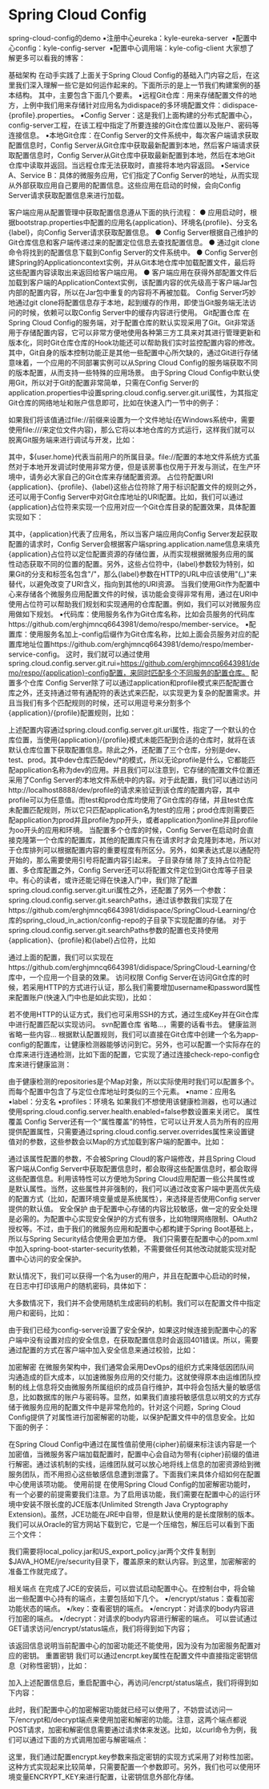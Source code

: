 # Spring Cloud Config
spring-cloud-config的demo
  ▪️注册中心eureka：kyle-eureka-server
  ▪️配置中心config：kyle-config-server
  ▪️配置中心调用端：kyle-cofig-client
 大家想了解更多可以看我的博客：
 
基础架构
在动手实践了上面关于Spring Cloud Config的基础入门内容之后，在这里我们深入理解一些它是如何运作起来的。下面所示的是上一节我们构建案例的基本结构。
其中，主要包含下面几个要素。
▪️远程Git仓库：用来存储配置文件的地方，上例中我们用来存储针对应用名为didispace的多环境配置文件：didispace-{profile}.properties。
▪️Config Server：这是我们上面构建的分布式配置中心，config-server工程，在该工程中指定了所要连接的Git仓库位置以及账户、密码等连接信息。
▪️本地Git仓库：在Config Server的文件系统中，每次客户端请求获取配置信息时，Config Server从Git仓库中获取最新配置到本地，然后客户端请求获取配置信息时，Config Server从Git仓库中获取最新配置到本地，然后在本地Git仓库中读取并返回。当远程仓库无法获取时，直接将本地内容返回。
▪️Service A、Service B：具体的微服务应用，它们指定了Config Server的地址，从而实现从外部获取应用自己要用的配置信息。这些应用在启动的时候，会向Config Server请求获取配置信息来进行加载。


客户端应用从配置管理中获取配置信息遵从下面的执行流程：
  ● 应用启动时，根据bootstrap.properties中配置的应用名{application}、环境名{profile}、分支名{label}，向Config Server请求获取配置信息。
  ● Config Server根据自己维护的Git仓库信息和客户端传递过来的配置定位信息去查找配置信息。
  ● 通过git clone命令将找到的配置信息下载到Config Server的文件系统中。
  ● Config Server创建Spring的Applicationcontext实例，并从Git本地仓库中加载配置文件，最后将这些配置内容读取出来返回给客户端应用。
  ● 客户端应用在获得外部配置文件后加载到客户端的ApplicationContext实例，该配置内容的优先级高于客户端Jar包内部的配置内容，所以在Jar包中重复的内容将不再被加载。
Config Server巧妙地通过git clone将配置信息存于本地，起到缓存的作用，即使当Git服务端无法访问的时候，依赖可以取Config Server中的缓存内容进行使用。
Git配置仓库
 在Spring Cloud Config的服务端，对于配置仓库的默认实现采用了Git。Git非常适用于存储配置内容，它可以非常方便地使用各种第三方工具来对其进行管理更新和版本化，同时Git仓库仓库的Hook功能还可以帮助我们实时监控配置内容的修改。其中，Git自身的版本控制功能正是其他一些配置中心所欠缺的，通过Git进行存储意味着，一个应用的不同部署实例可以从Spring Cloud Config的服务端获取不同的版本配置，从而支持一些特殊的应用场景。
由于Spring Cloud Config中默认使用Git，所以对于Git的配置非常简单，只需在Config Server的application.properties中设置spring.cloud.config.server.git.uri属性，为其指定Git仓库的网络地址和账户信息即可，比如在快速入门一节中的例子：

如果我们将该值通过file://前缀来设置为一个文件地址(在Windows系统中，需要使用file:///来定位文件内容)，那么它将以本地仓库的方式运行，这样我们就可以脱离Git服务端来进行调试与开发，比如：

其中，${user.home}代表当前用户的所属目录。file://配置的本地文件系统方式虽然对于本地开发调试时使用非常方便，但是该房事也仅用于开发与测试，在生产环境中，请务必大家自己的Git仓库来存储配置资源。
占位符配置URI
{application}、{profile}、{label}这些占位符除了用于标识配置文件的规则之外，还可以用于Config Server中对Git仓库地址的URI配置。比如，我们可以通过{application}占位符来实现一个应用对应一个Git仓库目录的配置效果，具体配置实现如下：

其中，{application}代表了应用名，所以当客户端应用向Config Server发起获取配置的请求时，Config Server会根据客户端spring.application.name信息来填充{application}占位符以定位配置资源的存储位置，从而实现根据微服务应用的属性动态获取不同的位置的配置。另外，这些占位符中，{label}参数较为特别，如果Git的分支和标签名包含"/"，那么{label}参数在HTTP的URL中应该使用"(_)"来替代，以避免改变了URI含义，指向到其他的URI资源。
当我们使用Git作为配置中心来存储各个微服务应用配置文件的时候，该功能会变得非常有用，通过在URI中使用占位符可以帮助我们规划和实现通用的仓库配置。例如，我们可以对微服务应用做如下规划。
▪️代码库：使用服务名作为Git仓库名称，比如会员服务的代码库https://github.com/erghjmncq6643981/demo/respo/member-service。
▪️配置库：使用服务名加上-config后缀作为Git仓库名称，比如上面会员服务对应的配置库地址位置https://github.com/erghjmncq6643981/demo/respo/member-service-config。
这时，我们就可以通过使用spring.cloud.config.server.git.rui=https://github.com/erghjmncq6643981/demo/respo/{application}-config配置，来同时匹配多个不同服务的配置仓库。
配置多个仓库
Config Server除了可以通过application和profile模式来匹配配置仓库之外，还支持通过带有通配符的表达式来匹配，以实现更为复杂的配置需求。并且当我们有多个匹配规则的时候，还可以用逗号来分割多个{application}/{profile}配置规则，比如：

上述配置内容通过spring.cloud.config.server.git.uri属性，指定了一个默认的仓库位置，当使用{application}/{profile}模式未能匹配到合适的仓库时，就将在该默认仓库位置下获取配置信息。除此之外，还配置了三个仓库，分别是dev、test、prod。其中dev仓库匹配dev/*的模式，所以无论profile是什么，它都能匹配application名称为dev的应用。并且我们可以注意到，它存储的配置文件位置还采用了Config Server的本地文件系统中的内容。对于此配置，我们可以通过访问http://localhost8888/dev/profile的请求来验证到该仓库的配置内容，其中profile可以为任意值。而test和prod仓库均使用了Git仓库的存储，并且test仓库未配置匹配规则，所以它只匹配application名为test的应用；prod仓库则需要匹配application为prod并且profile为pp开头，或者application为online并且profile为oo开头的应用和环境。
当配置多个仓库的时候，Config Server在启动时会直接克隆第一个仓库的配置库，其他的配置库只有在请求时才会克隆到本地，所以对于仓库排列可以根据配置内容的重要程度有所区分。另外，如果表达式是以通配符开始的，那么需要使用引号将配置内容引起来。
子目录存储
除了支持占位符配置、多仓库配置之外，Config Server还可以将配置文件定位到Git仓库等子目录中。有心的读者，或许还能记得在快速入门中，我们除了配置spring.cloud.config.server.git.uri属性之外，还配置了另外一个参数：spring.cloud.config.server.git.searchPaths，通过该参数我们实现了在https://github.com/erghjmncq6643981/didispace/SpringCloud-Learning/仓库的spring_cloud_in_action/config-repo的子目录下实现配置的存储。
对于spring.cloud.config.server.git.searchPaths参数的配置也支持使用{application}、{profile}和{label}占位符，比如

通过上面的配置，我们可以实现在https://github.com/erghjmncq6643981/didispace/SpringCloud-Learning/仓库中，一个应用一个目录的效果。
访问权限
Config Server在访问Git仓库的时候，若采用HTTP的方式进行认证，那么我们需要增加username和password属性来配置账户(快速入门中也是如此实现)，比如：

若不使用HTTP的认证方式，我们也可采用SSH的方式，通过生成Key并在Git仓库中进行配置匹配以实现访问。
svn配置仓库
省略...，需要的话看书去。
健康监测
省略一些内容...
根据默认配置规则，我们可以直接在Git仓库中创建一个名为app-config的配置库，让健康检测器能够访问到它。另外，也可以配置一个实际存在的仓库来进行连通检测，比如下面的配置，它实现了通过连接check-repo-config仓库来进行健康监测：

由于健康检测的repositories是个Map对象，所以实际使用时我们可以配置多个。而每个配置中包含了与定位仓库地址时类似的三个元素。
▪️name：应用名
▪️label：分支名
▪️profiles：环境名
如果我们不想使用该健康检测器，也可以通过使用spring.cloud.config.server.health.enabled=false参数设置来关闭它。
属性覆盖
Config Server还有一个“属性覆盖”的特性，它可以让开发人员为所有的应用提供配置属性，只需要通过spring.cloud.config.server.overrides属性来设置键值对的参数，这些参数会以Map的方式加载到客户端的配置中。比如：

通过该属性配置的参数，不会被Spring Cloud的客户端修改，并且Spring Cloud客户端从Config Server中获取配置信息时，都会取得这些配置信息时，都会取得这些配置信息。利用该特性可以方便地为Spring Cloud应用配置一些公共属性或是默认属性。当然，这些属性并非强制的，我们可以通过改变客户端中更高优先级的配置方式（比如，配置环境变量或是系统属性），来选择是否使用Config server提供的默认值。
安全保护
由于配置中心存储的内容比较敏感，做一定的安全处理是必需的。为配置中心实现安全保护的方式有很多，比如物理网络限制、OAuth2授权等。不过，由于我们的微服务应用和配置中心都构建于Spring Boot基础上，所以与Spring Security结合使用会更加方便。
我们只需要在配置中心的pom.xml中加入spring-boot-starter-security依赖，不需要做任何其他改动就能实现对配置中心访问的安全保护。

默认情况下，我们可以获得一个名为user的用户，并且在配置中心启动的时候，在日志中打印该用户的随机密码，具体如下：

大多数情况下，我们并不会使用随机生成密码的机制。我们可以在配置文件中指定用户和密码，比如：

由于我们已经为config-server设置了安全保护，如果这时候连接到配置中心的客户端中没有设置对应的安全信息，在获取配置信息时会返回401错误。所以，需要通过配置的方式在客户端中加入安全信息来通过校验，比如：


加密解密
在微服务架构中，我们通常会采用DevOps的组织方式来降低因团队间沟通造成的巨大成本，以加速微服务应用的交付能力。这就使得原本由运维团队控制的线上信息将交由微服务所属组织的成员自行维护，其中将会包括大量的敏感信息，比如数据库的账户与密码等。显然，如果我们直接将敏感信息以明文的方式存储于微服务应用的配置文件中是非常危险的。针对这个问题，Spring Cloud Config提供了对属性进行加密解密的功能，以保护配置文件中的信息安全。比如下面的例子：

在Spring Cloud Config中通过在属性值前使用{cipher}前缀来标注该内容是一个加密值，当微服务客户端加载配置时，配置中心会自动为带有{cipher}前缀的值进行解密。通过该机制的实线，运维团队就可以放心地将线上信息的加密资源给到微服务团队，而不用担心这些敏感信息遭到泄露了。下面我们来具体介绍如何在配置中心使用该项功能。
使用前提
在使用Spring Cloud Config的加密解密功能时，有一个必要的前提需要我们注意。为了启用该功能，我们需要在配置中心的运行环境中安装不限长度的JCE版本(Unlimited Strength Java Cryptography Extension)。虽然，JCE功能在JRE中自带，但是默认使用的是长度限制的版本。我们可以从Oracle的官方网站下载到它，它是一个压缩包，解压后可以看到下面三个文件：

我们需要将local_policy.jar和US_export_policy.jar两个文件复制到$JAVA_HOME/jre/security目录下，覆盖原来的默认内容。到这里，加密解密的准备工作就完成了。


相关端点
在完成了JCE的安装后，可以尝试启动配置中心。在控制台中，将会输出一些配置中心持有的端点，主要包括如下几个。
▪️/encrypt/status：查看加密功能状态的端点。
▪️/key：查看密钥的端点。
▪️/encrypt：对请求的body内容进行加密的端点。
▪️/decrypt：对请求的body内容进行解密的端点。
可以尝试通过GET请求访问/encrypt/status端点，我们将得到如下内容；

该返回信息说明当前配置中心的加密功能还不能使用，因为没有为加密服务配置对应的密钥。
重置密钥
我们可以通过encrpt.key属性在配置文件中直接指定密钥信息（对称性密钥），比如：

加入上述配置信息后，重启配置中心，再访问/encrpt/status端点，我们将得到如下内容：

此时，我们配置中心的加密解密功能就已经可以使用了，不妨尝试访问一下/encrypt和/decrypt端点来使用加密和解密的功能。注意，这两个端点都说POST请求，加密和解密信息需要通过请求体来发送。比如，以curl命令为例，我们可以通过下面的方式调用加密与解密端点：

这里，我们通过配置encrypt.key参数来指定密钥的实现方式采用了对称性加密。这种方式实现起来比较简单，只需要配置一个参数即可。另外，我们也可以使用环境变量ENCRYPT_KEY来进行配置，让密钥信息外部化存储。





